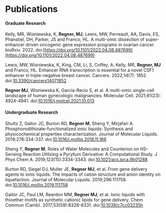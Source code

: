 # Publications

#### **Graduate Research**
Kelly, MR, Wisniewska, K, **Regner, MJ**, Lewis, MW, Perreault, AA, Davis, ES, Phanstiel, DH, Parker, JS and Franco, HL. A multi-omic dissection of super-enhancer driven oncogenic gene expression programs in ovarian cancer. bioRxiv. 2022. doi:[https://doi.org/10.1101/2022.04.08.487699](https://doi.org/10.1101/2022.04.08.487699)

Lewis, MW, Wisniewska, K, King, CM, Li, S, Coffey, A, Kelly, MR, **Regner, MJ** and Franco, HL. Enhancer RNA transcription is essential for a novel CSF1 enhancer in triple-negative breast cancer. Cancers. 2022;14(7): 1852. doi:[10.3390/cancers14071852](https://doi.org/10.3390/cancers14071852)

**Regner MJ**, Wisniewska K, Garcia-Recio S, et al. A multi-omic single-cell landscape of human gynecologic malignancies. Molecular Cell. 2021;81(23): 4924-4941. doi:[10.1016/j.molcel.2021.10.013](https://doi.org/10.1016/j.molcel.2021.10.013)
#### **Undergraduate Research**
Shultz Z, Gaitor JC, Burton RD, **Regner M**, Sheng Y, Mirjafari A. Phosphorodithioate-functionalized ionic liquids: Synthesis and physicochemical properties characterization. Journal of Molecular Liquids. 2019;276:334-337. doi:[10.1016/j.molliq.2018.11.166](https://doi.org/10.1016/j.molliq.2018.11.166)

Sheng Y, **Regner M.** Roles of Water Molecules and Counterion on HS- Sensing Reaction Utilizing a Pyrylium Derivative: A Computational Study. J Phys Chem A. 2019;123(15):3334-3343. doi:[10.1021/acs.jpca.9b01288](https://doi.org/10.1021/acs.jpca.9b01288)

Burton RD, Siegel DJ, Muller JE, **Regner MJ**, et al. From gene delivery agents to ionic liquids: The impacts of cation structure and anion identity on liquefaction. Journal of Molecular Liquids. 2019;296:111758. doi:[10.1016/j.molliq.2019.111758](https://doi.org/doi:10.1016/j.molliq.2019.111758)

Gaitor JC, Paul LM, Reardon MM, **Regner MJ**, et al. Ionic liquids with thioether motifs as synthetic cationic lipids for gene delivery. Chem Commun (Camb). 2017;53(59):8328-8331. doi:[10.1039/c7cc03235h](https://doi.org/doi:10.1039/c7cc03235h)




